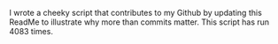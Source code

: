 I wrote a cheeky script that contributes to my Github by updating this ReadMe to illustrate why more than commits matter. This script has run 4083 times.